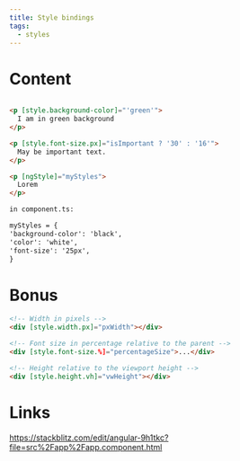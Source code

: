 ```yaml
---
title: Style bindings
tags:
  - styles
---
```

# Content
 
```html

<p [style.background-color]="'green'">
  I am in green background
</p>

<p [style.font-size.px]="isImportant ? '30' : '16'">
  May be important text.
</p>

<p [ngStyle]="myStyles">
  Lorem
</p>

in component.ts:

myStyles = {
'background-color': 'black',
'color': 'white',
'font-size': '25px',
}

```


# Bonus

```html
<!-- Width in pixels -->
<div [style.width.px]="pxWidth"></div>

<!-- Font size in percentage relative to the parent -->
<div [style.font-size.%]="percentageSize">...</div>

<!-- Height relative to the viewport height -->
<div [style.height.vh]="vwHeight"></div>
```

# Links

https://stackblitz.com/edit/angular-9h1tkc?file=src%2Fapp%2Fapp.component.html
